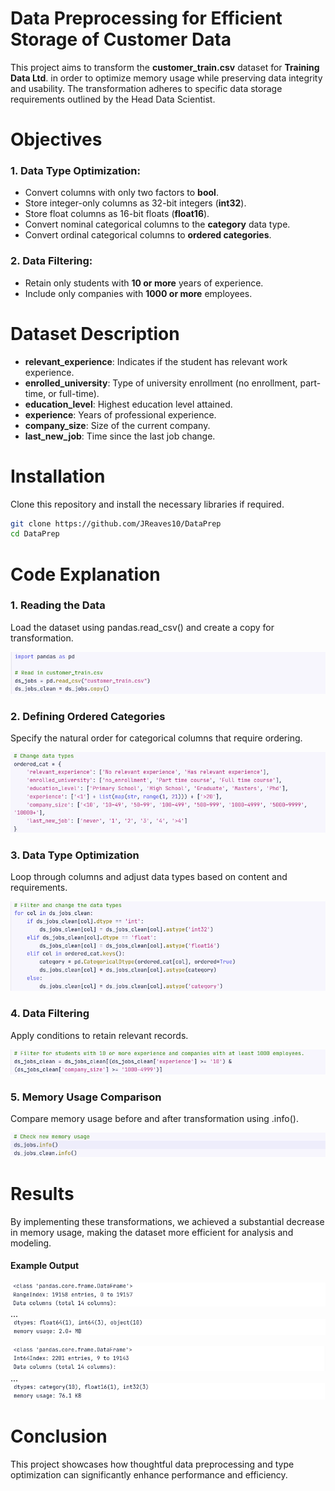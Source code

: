 # Data Preprocessing for Efficient Storage of Customer Data

This project aims to transform the **customer_train.csv** dataset for **Training Data Ltd**. in order to optimize memory usage while preserving data integrity and usability. The transformation adheres to specific data storage requirements outlined by the Head Data Scientist.

# Objectives

### 1. Data Type Optimization:
- Convert columns with only two factors to **bool**.
- Store integer-only columns as 32-bit integers (**int32**).
- Store float columns as 16-bit floats (**float16**).
- Convert nominal categorical columns to the **category** data type.
- Convert ordinal categorical columns to **ordered categories**.

### 2. Data Filtering:
- Retain only students with **10 or more** years of experience.
- Include only companies with **1000 or more** employees.

# Dataset Description
- **relevant_experience**: Indicates if the student has relevant work experience.
- **enrolled_university**: Type of university enrollment (no enrollment, part-time, or full-time).
- **education_level**: Highest education level attained.
- **experience**: Years of professional experience.
- **company_size**: Size of the current company.
- **last_new_job**: Time since the last job change.

# Installation
Clone this repository and install the necessary libraries if required.
```bash
git clone https://github.com/JReaves10/DataPrep
cd DataPrep
```

# Code Explanation
### 1. Reading the Data
Load the dataset using pandas.read_csv() and create a copy for transformation.

![image](first.png)

### 2. Defining Ordered Categories
Specify the natural order for categorical columns that require ordering.

![image](second.png)

### 3. Data Type Optimization
Loop through columns and adjust data types based on content and requirements.

![image](third.png)

### 4. Data Filtering
Apply conditions to retain relevant records.

![image](fourth.png)

### 5. Memory Usage Comparison
Compare memory usage before and after transformation using .info().

![image](fifth.png)

# Results
By implementing these transformations, we achieved a substantial decrease in memory usage, making the dataset more efficient for analysis and modeling.

#### Example Output

![image](sixth1.png)
  ...
![image](sixth2.png)

![image](seventh1.png)
  ...
![image](seventh2.png)


# Conclusion
This project showcases how thoughtful data preprocessing and type optimization can significantly enhance performance and efficiency.
